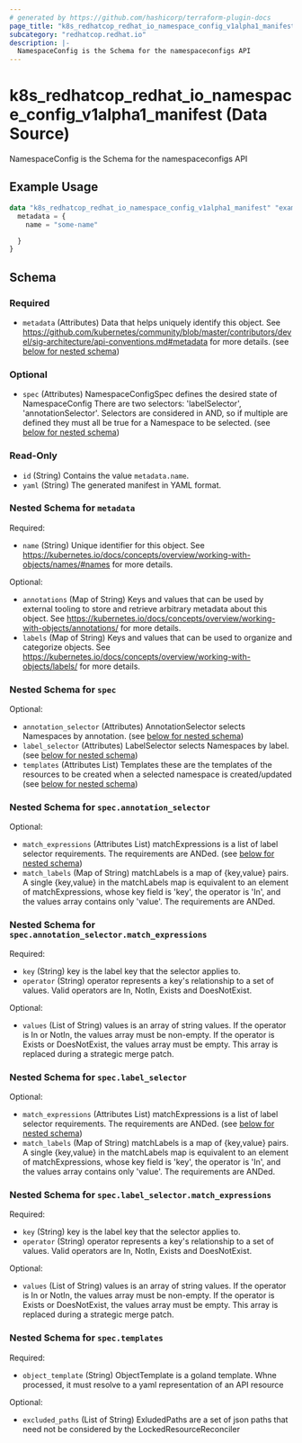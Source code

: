```yaml
---
# generated by https://github.com/hashicorp/terraform-plugin-docs
page_title: "k8s_redhatcop_redhat_io_namespace_config_v1alpha1_manifest Data Source - terraform-provider-k8s"
subcategory: "redhatcop.redhat.io"
description: |-
  NamespaceConfig is the Schema for the namespaceconfigs API
---
```


# k8s_redhatcop_redhat_io_namespace_config_v1alpha1_manifest (Data Source)

NamespaceConfig is the Schema for the namespaceconfigs API

## Example Usage

```terraform
data "k8s_redhatcop_redhat_io_namespace_config_v1alpha1_manifest" "example" {
  metadata = {
    name = "some-name"

  }
}
```

<!-- schema generated by tfplugindocs -->
## Schema

### Required

- `metadata` (Attributes) Data that helps uniquely identify this object. See https://github.com/kubernetes/community/blob/master/contributors/devel/sig-architecture/api-conventions.md#metadata for more details. (see [below for nested schema](#nestedatt--metadata))

### Optional

- `spec` (Attributes) NamespaceConfigSpec defines the desired state of NamespaceConfig There are two selectors: 'labelSelector', 'annotationSelector'. Selectors are considered in AND, so if multiple are defined they must all be true for a Namespace to be selected. (see [below for nested schema](#nestedatt--spec))

### Read-Only

- `id` (String) Contains the value `metadata.name`.
- `yaml` (String) The generated manifest in YAML format.

<a id="nestedatt--metadata"></a>
### Nested Schema for `metadata`

Required:

- `name` (String) Unique identifier for this object. See https://kubernetes.io/docs/concepts/overview/working-with-objects/names/#names for more details.

Optional:

- `annotations` (Map of String) Keys and values that can be used by external tooling to store and retrieve arbitrary metadata about this object. See https://kubernetes.io/docs/concepts/overview/working-with-objects/annotations/ for more details.
- `labels` (Map of String) Keys and values that can be used to organize and categorize objects. See https://kubernetes.io/docs/concepts/overview/working-with-objects/labels/ for more details.


<a id="nestedatt--spec"></a>
### Nested Schema for `spec`

Optional:

- `annotation_selector` (Attributes) AnnotationSelector selects Namespaces by annotation. (see [below for nested schema](#nestedatt--spec--annotation_selector))
- `label_selector` (Attributes) LabelSelector selects Namespaces by label. (see [below for nested schema](#nestedatt--spec--label_selector))
- `templates` (Attributes List) Templates these are the templates of the resources to be created when a selected namespace is created/updated (see [below for nested schema](#nestedatt--spec--templates))

<a id="nestedatt--spec--annotation_selector"></a>
### Nested Schema for `spec.annotation_selector`

Optional:

- `match_expressions` (Attributes List) matchExpressions is a list of label selector requirements. The requirements are ANDed. (see [below for nested schema](#nestedatt--spec--annotation_selector--match_expressions))
- `match_labels` (Map of String) matchLabels is a map of {key,value} pairs. A single {key,value} in the matchLabels map is equivalent to an element of matchExpressions, whose key field is 'key', the operator is 'In', and the values array contains only 'value'. The requirements are ANDed.

<a id="nestedatt--spec--annotation_selector--match_expressions"></a>
### Nested Schema for `spec.annotation_selector.match_expressions`

Required:

- `key` (String) key is the label key that the selector applies to.
- `operator` (String) operator represents a key's relationship to a set of values. Valid operators are In, NotIn, Exists and DoesNotExist.

Optional:

- `values` (List of String) values is an array of string values. If the operator is In or NotIn, the values array must be non-empty. If the operator is Exists or DoesNotExist, the values array must be empty. This array is replaced during a strategic merge patch.



<a id="nestedatt--spec--label_selector"></a>
### Nested Schema for `spec.label_selector`

Optional:

- `match_expressions` (Attributes List) matchExpressions is a list of label selector requirements. The requirements are ANDed. (see [below for nested schema](#nestedatt--spec--label_selector--match_expressions))
- `match_labels` (Map of String) matchLabels is a map of {key,value} pairs. A single {key,value} in the matchLabels map is equivalent to an element of matchExpressions, whose key field is 'key', the operator is 'In', and the values array contains only 'value'. The requirements are ANDed.

<a id="nestedatt--spec--label_selector--match_expressions"></a>
### Nested Schema for `spec.label_selector.match_expressions`

Required:

- `key` (String) key is the label key that the selector applies to.
- `operator` (String) operator represents a key's relationship to a set of values. Valid operators are In, NotIn, Exists and DoesNotExist.

Optional:

- `values` (List of String) values is an array of string values. If the operator is In or NotIn, the values array must be non-empty. If the operator is Exists or DoesNotExist, the values array must be empty. This array is replaced during a strategic merge patch.



<a id="nestedatt--spec--templates"></a>
### Nested Schema for `spec.templates`

Required:

- `object_template` (String) ObjectTemplate is a goland template. Whne processed, it must resolve to a yaml representation of an API resource

Optional:

- `excluded_paths` (List of String) ExludedPaths are a set of json paths that need not be considered by the LockedResourceReconciler
